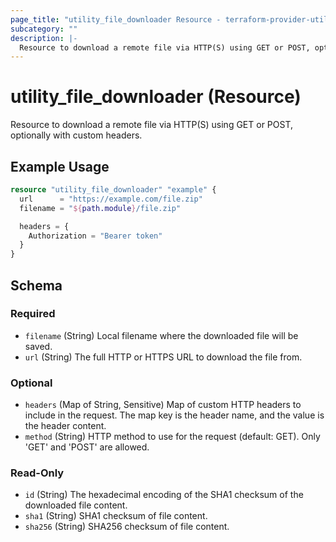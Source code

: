 ```yaml
---
page_title: "utility_file_downloader Resource - terraform-provider-utility"
subcategory: ""
description: |-
  Resource to download a remote file via HTTP(S) using GET or POST, optionally with custom headers.
---
```


# utility_file_downloader (Resource)

Resource to download a remote file via HTTP(S) using GET or POST, optionally with custom headers.

## Example Usage

```terraform
resource "utility_file_downloader" "example" {
  url      = "https://example.com/file.zip"
  filename = "${path.module}/file.zip"

  headers = {
    Authorization = "Bearer token"
  }
}
```

<!-- schema generated by tfplugindocs -->
## Schema

### Required

- `filename` (String) Local filename where the downloaded file will be saved.
- `url` (String) The full HTTP or HTTPS URL to download the file from.

### Optional

- `headers` (Map of String, Sensitive) Map of custom HTTP headers to include in the request. The map key is the header name, and the value is the header content.
- `method` (String) HTTP method to use for the request (default: GET). Only 'GET' and 'POST' are allowed.

### Read-Only

- `id` (String) The hexadecimal encoding of the SHA1 checksum of the downloaded file content.
- `sha1` (String) SHA1 checksum of file content.
- `sha256` (String) SHA256 checksum of file content.
